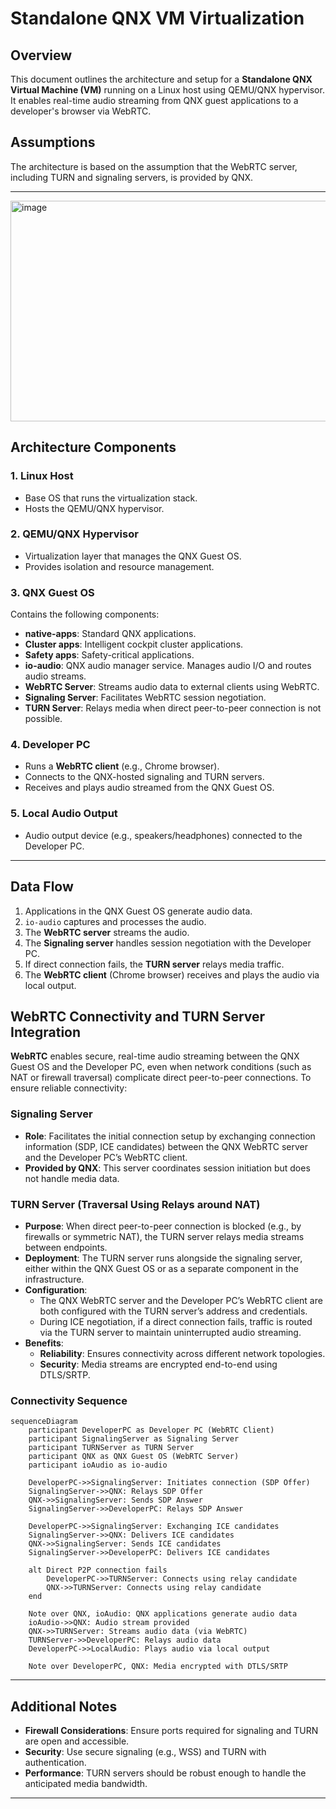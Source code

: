 # Standalone QNX VM Virtualization

## Overview
This document outlines the architecture and setup for a **Standalone QNX Virtual Machine (VM)** running on a Linux host using QEMU/QNX hypervisor. It enables real-time audio streaming from QNX guest applications to a developer's browser via WebRTC.

## Assumptions
The architecture is based on the assumption that the WebRTC server, including TURN and signaling servers, is provided by QNX.

---
<img width="671" height="353" alt="image" src="https://github.com/user-attachments/assets/575c8277-0ab3-443c-8d84-52419adaf694" />


## Architecture Components

### 1. **Linux Host**
- Base OS that runs the virtualization stack.
- Hosts the QEMU/QNX hypervisor.

### 2. **QEMU/QNX Hypervisor**
- Virtualization layer that manages the QNX Guest OS.
- Provides isolation and resource management.

### 3. **QNX Guest OS**
Contains the following components:
- **native-apps**: Standard QNX applications.
- **Cluster apps**: Intelligent cockpit cluster applications.
- **Safety apps**: Safety-critical applications.
- **io-audio**: QNX audio manager service. Manages audio I/O and routes audio streams.
- **WebRTC Server**: Streams audio data to external clients using WebRTC.
- **Signaling Server**: Facilitates WebRTC session negotiation.
- **TURN Server**: Relays media when direct peer-to-peer connection is not possible.

### 4. **Developer PC**
- Runs a **WebRTC client** (e.g., Chrome browser).
- Connects to the QNX-hosted signaling and TURN servers.
- Receives and plays audio streamed from the QNX Guest OS.

### 5. **Local Audio Output**
- Audio output device (e.g., speakers/headphones) connected to the Developer PC.

---

## Data Flow

1. Applications in the QNX Guest OS generate audio data.
2. `io-audio` captures and processes the audio.
3. The **WebRTC server** streams the audio.
4. The **Signaling server** handles session negotiation with the Developer PC.
5. If direct connection fails, the **TURN server** relays media traffic.
6. The **WebRTC client** (Chrome browser) receives and plays the audio via local output.

## WebRTC Connectivity and TURN Server Integration

**WebRTC** enables secure, real-time audio streaming between the QNX Guest OS and the Developer PC, even when network conditions (such as NAT or firewall traversal) complicate direct peer-to-peer connections. To ensure reliable connectivity:

### Signaling Server
- **Role**: Facilitates the initial connection setup by exchanging connection information (SDP, ICE candidates) between the QNX WebRTC server and the Developer PC’s WebRTC client.
- **Provided by QNX**: This server coordinates session initiation but does not handle media data.

### TURN Server (Traversal Using Relays around NAT)
- **Purpose**: When direct peer-to-peer connection is blocked (e.g., by firewalls or symmetric NAT), the TURN server relays media streams between endpoints.
- **Deployment**: The TURN server runs alongside the signaling server, either within the QNX Guest OS or as a separate component in the infrastructure.
- **Configuration**:
  - The QNX WebRTC server and the Developer PC’s WebRTC client are both configured with the TURN server’s address and credentials.
  - During ICE negotiation, if a direct connection fails, traffic is routed via the TURN server to maintain uninterrupted audio streaming.
- **Benefits**:
  - **Reliability**: Ensures connectivity across different network topologies.
  - **Security**: Media streams are encrypted end-to-end using DTLS/SRTP.

### Connectivity Sequence

```mermaid
sequenceDiagram
    participant DeveloperPC as Developer PC (WebRTC Client)
    participant SignalingServer as Signaling Server
    participant TURNServer as TURN Server
    participant QNX as QNX Guest OS (WebRTC Server)
    participant ioAudio as io-audio

    DeveloperPC->>SignalingServer: Initiates connection (SDP Offer)
    SignalingServer->>QNX: Relays SDP Offer
    QNX->>SignalingServer: Sends SDP Answer
    SignalingServer->>DeveloperPC: Relays SDP Answer

    DeveloperPC->>SignalingServer: Exchanging ICE candidates
    SignalingServer->>QNX: Delivers ICE candidates
    QNX->>SignalingServer: Sends ICE candidates
    SignalingServer->>DeveloperPC: Delivers ICE candidates

    alt Direct P2P connection fails
        DeveloperPC->>TURNServer: Connects using relay candidate
        QNX->>TURNServer: Connects using relay candidate
    end

    Note over QNX, ioAudio: QNX applications generate audio data
    ioAudio->>QNX: Audio stream provided
    QNX->>TURNServer: Streams audio data (via WebRTC)
    TURNServer->>DeveloperPC: Relays audio data
    DeveloperPC->>LocalAudio: Plays audio via local output

    Note over DeveloperPC, QNX: Media encrypted with DTLS/SRTP
```

---

## Additional Notes

- **Firewall Considerations**: Ensure ports required for signaling and TURN are open and accessible.
- **Security**: Use secure signaling (e.g., WSS) and TURN with authentication.
- **Performance**: TURN servers should be robust enough to handle the anticipated media bandwidth.

---
